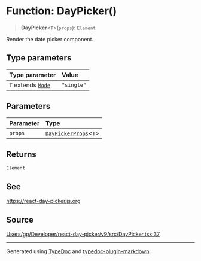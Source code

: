 # Function: DayPicker()

> **DayPicker**\<`T`\>(`props`): `Element`

Render the date picker component.

## Type parameters

| Type parameter | Value |
| :------ | :------ |
| `T` extends [`Mode`](/api/type-aliases/Mode.md) | `"single"` |

## Parameters

| Parameter | Type |
| :------ | :------ |
| `props` | [`DayPickerProps`](/api/type-aliases/DayPickerProps.md)\<`T`\> |

## Returns

`Element`

## See

https://react-day-picker.js.org

## Source

[Users/gp/Developer/react-day-picker/v9/src/DayPicker.tsx:37](https://github.com/gpbl/react-day-picker/blob/005599683/src/DayPicker.tsx#L37)

***

Generated using [TypeDoc](https://typedoc.org) and [typedoc-plugin-markdown](https://typedoc-plugin-markdown.org).
